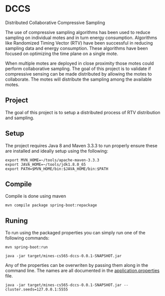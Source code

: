 # DCCS
Distributed Collaborative Compressive Sampling

The use of compressive sampling algorithms has been used to reduce
sampling on individual motes and in turn energy consumption. Algorithms
like Randomized Timing Vector (RTV) have been
successful in reducing sampling data and energy consumption. These
algorithms have been focused on optimizing the time plane on a single
mote.

When multiple motes are deployed in close proximity those motes could
perform collaborative sampling. The goal of this project is to
validate if compressive sensing can be made distributed by allowing the motes
to collaborate. The motes will distribute the sampling among the
available motes.

## Project

The goal of this project is to setup a distributed process of RTV distribution and sampling.

## Setup

The project requires Java 8 and Maven 3.3.3 to run properly ensure these are installed and ideally setup using the following:
```
export MVN_HOME=~/tools/apache-maven-3.3.3
export JAVA_HOME=~/tools/jdk1.8.0_65
export PATH=$MVN_HOME/bin:$JAVA_HOME/bin:$PATH
```

## Compile

Compile is done using maven

```
mvn compile package spring-boot:repackage
```

## Runing

To run using the packaged properties you can simply run one of the following commands:

```
mvn spring-boot:run

java -jar target/mines-cs565-dccs-0.0.1-SNAPSHOT.jar
```

Any of the properties can be overwriten by passing them along in the command line. The names are all documented in the [application.properties](src/main/resources/application.properties) file.

```
java -jar target/mines-cs565-dccs-0.0.1-SNAPSHOT.jar --cluster.seeds=127.0.0.1:5555
```
